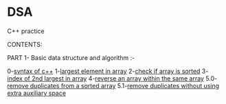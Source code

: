 # DSA
C++ practice 

CONTENTS:

PART 1- Basic data structure and algorithm :-

0-[syntax of c++](0.syntex_1.cpp)
1-[largest element in array](1.largest_element_in_arr.cpp)
2-[check if array is sorted](2.check_if_arr_is_sorted.cpp)
3-[index of 2nd largest in array](3.index_of_2nd_largest_in_arr.cpp)
4-[reverse an array within the same array](4.reverse_an_arr_withinn_the-same_arr.cpp)
5.0-[remove duplicates from a sorted array](5.0.remove_duplicaes_from_a_sorted_arr.cpp)
5.1-[remove duplicates without using extra auxiliary space](5.1.remove_duplicates_without_using_extra_auxilary_space.cpp)

